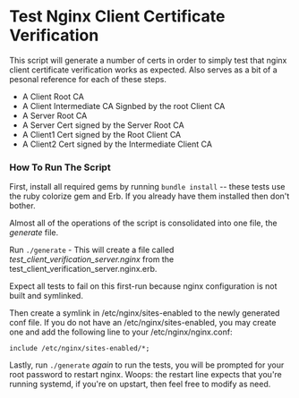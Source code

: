 # Test Nginx Client Certificate Verification

This script will generate a number of certs in order to simply test that nginx client certificate verification works as expected. Also serves as a bit of a pesonal reference for each of these steps.

* A Client Root CA
* A Client Intermediate CA Signbed by the root Client CA
* A Server Root CA
* A Server Cert signed by the Server Root CA
* A Client1 Cert signed by the Root Client CA
* A Client2 Cert signed by the Intermediate Client CA


### How To Run The Script

First, install all required gems by running ``bundle install`` -- these tests use the ruby colorize gem and Erb. If you already have them
installed then don't bother.

Almost all of the operations of the script is consolidated into one file, the *generate* file.

Run ``./generate`` - This will create a file called *test_client_verification_server.nginx* from the test_client_verification_server.nginx.erb. 

Expect all tests to fail on this first-run because nginx configuration is not built and symlinked.

Then create a symlink in /etc/nginx/sites-enabled to the newly generated conf file. If you do not have an /etc/nginx/sites-enabled, you may create one and add the following line to your /etc/nginx/nginx.conf:
```
include /etc/nginx/sites-enabled/*;
```

Lastly, run ``./generate`` *again* to run the tests, you will be prompted for your root password to restart nginx. Woops: the restart line
expects that you're running systemd, if you're on upstart, then feel free to modify as need.
